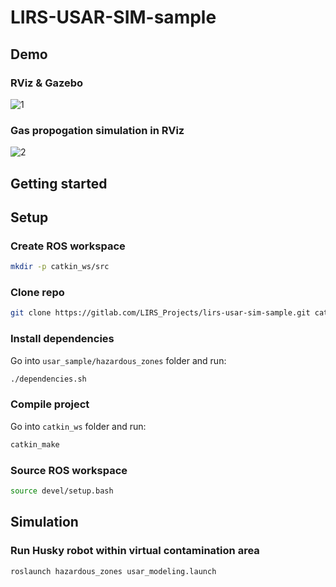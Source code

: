 # LIRS-USAR-SIM-sample
## Demo
### RViz & Gazebo
![1](https://github.com/MukievMukhammad/hazardousGazebo/assets/42972450/23f268b9-6675-4303-82d3-7b2a17ada191)
### Gas propogation simulation in RViz
![2](https://youtu.be/-cnFyk64-_k)

## Getting started

## Setup
### Create ROS workspace
```sh
mkdir -p catkin_ws/src
```
### Clone repo
```sh
git clone https://gitlab.com/LIRS_Projects/lirs-usar-sim-sample.git catkin_ws/src/usar_sample -b melodic-devel
```
### Install dependencies
Go into ```usar_sample/hazardous_zones``` folder and run:
```sh
./dependencies.sh
```
### Compile project
Go into ```catkin_ws``` folder and run:
```sh
catkin_make
```
### Source ROS workspace
```sh
source devel/setup.bash
```

## Simulation
### Run Husky robot within virtual contamination area
```sh
roslaunch hazardous_zones usar_modeling.launch
```
